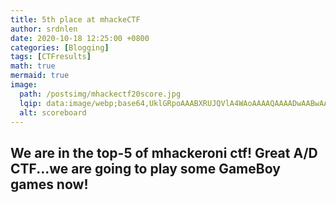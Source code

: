 ```yaml
---
title: 5th place at mhackeCTF
author: srdnlen
date: 2020-10-18 12:25:00 +0800
categories: [Blogging]
tags: [CTFresults]
math: true
mermaid: true
image:
  path: /postsimg/mhackectf20score.jpg
  lqip: data:image/webp;base64,UklGRpoAAABXRUJQVlA4WAoAAAAQAAAADwAABwAAQUxQSDIAAAARL0AmbZurmr57yyIiqE8oiG0bejIYEQTgqiDA9vqnsUSI6H+oAERp2HZ65qP/VIAWAFZQOCBCAAAA8AEAnQEqEAAIAAVAfCWkAALp8sF8rgRgAP7o9FDvMCkMde9PK7euH5M1m6VWoDXf2FkP3BqV0ZYbO6NA/VFIAAAA
  alt: scoreboard
---
```

We are in the top-5 of mhackeroni ctf! Great A/D CTF...we are going to play some GameBoy games now!
---